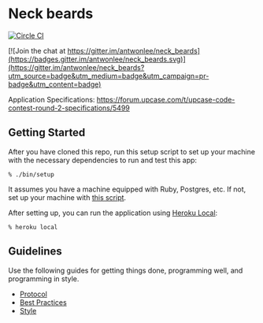 # Neck beards

[![Circle
CI](https://circleci.com/gh/antwonlee/neck_beards.svg?style=svg)](https://circleci.com/gh/antwonlee/neck_beards)

[![Join the chat at
https://gitter.im/antwonlee/neck_beards](https://badges.gitter.im/antwonlee/neck_beards.svg)](https://gitter.im/antwonlee/neck_beards?utm_source=badge&utm_medium=badge&utm_campaign=pr-badge&utm_content=badge)

Application Specifications:
https://forum.upcase.com/t/upcase-code-contest-round-2-specifications/5499


## Getting Started

After you have cloned this repo, run this setup script to set up your machine
with the necessary dependencies to run and test this app:

    % ./bin/setup

It assumes you have a machine equipped with Ruby, Postgres, etc. If not, set up
your machine with [this script].

[this script]: https://github.com/thoughtbot/laptop

After setting up, you can run the application using [Heroku Local]:

    % heroku local

[Heroku Local]: https://devcenter.heroku.com/articles/heroku-local

## Guidelines

Use the following guides for getting things done, programming well, and
programming in style.

* [Protocol](http://github.com/thoughtbot/guides/blob/master/protocol)
* [Best Practices](http://github.com/thoughtbot/guides/blob/master/best-practices)
* [Style](http://github.com/thoughtbot/guides/blob/master/style)
